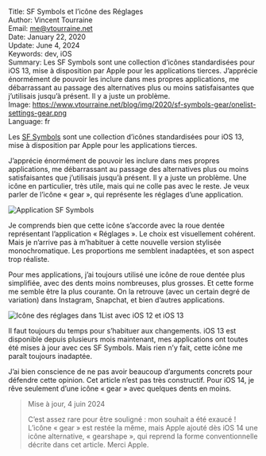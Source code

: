 Title:     SF Symbols et l’icône des Réglages  
Author:    Vincent Tourraine  
Email:     me@vtourraine.net  
Date:      January 22, 2020  
Update:    June 4, 2024  
Keywords:  dev, iOS  
Summary:   Les SF Symbols sont une collection d’icônes standardisées pour iOS 13, mise à disposition par Apple pour les applications tierces. J’apprécie énormément de pouvoir les inclure dans mes propres applications, me débarrassant au passage des alternatives plus ou moins satisfaisantes que j’utilisais jusqu’à présent. Il y a juste un problème.  
Image:     https://www.vtourraine.net/blog/img/2020/sf-symbols-gear/onelist-settings-gear.png  
Language:  fr  


Les [SF Symbols](https://developer.apple.com/design/human-interface-guidelines/sf-symbols/overview/) sont une collection d’icônes standardisées pour iOS 13, mise à disposition par Apple pour les applications tierces.

J’apprécie énormément de pouvoir les inclure dans mes propres applications, me débarrassant au passage des alternatives plus ou moins satisfaisantes que j’utilisais jusqu’à présent. Il y a juste un problème. Une icône en particulier, très utile, mais qui ne colle pas avec le reste. Je veux parler de l’icône « gear », qui représente les réglages d’une application.

![Application SF Symbols](/blog/img/2020/sf-symbols-gear/sf-symbols-app.png)

Je comprends bien que cette icône s’accorde avec la roue dentée représentant l’application « Réglages ». Le choix est visuellement cohérent. Mais je n’arrive pas à m’habituer à cette nouvelle version stylisée monochromatique. Les proportions me semblent inadaptées, et son aspect trop réaliste.

Pour mes applications, j’ai toujours utilisé une icône de roue dentée plus simplifiée, avec des dents moins nombreuses, plus grosses. Et cette forme me semble être la plus courante. On la retrouve (avec un certain degré de variation) dans Instagram, Snapchat, et bien d’autres applications.

![Icône des réglages dans 1List avec iOS 12 et iOS 13](/blog/img/2020/sf-symbols-gear/onelist-settings-gear.png)

Il faut toujours du temps pour s’habituer aux changements. iOS 13 est disponible depuis plusieurs mois maintenant, mes applications ont toutes été mises à jour avec ces SF Symbols. Mais rien n’y fait, cette icône me paraît toujours inadaptée.

J’ai bien conscience de ne pas avoir beaucoup d’arguments concrets pour défendre cette opinion. Cet article n’est pas très constructif. Pour iOS 14, je rêve seulement d’une icône « gear » avec quelques dents en moins.

> Mise à jour, 4 juin 2024
>
> C’est assez rare pour être souligné : mon souhait a été exaucé ! L’icône « gear » est restée la même, mais Apple ajouté dès iOS 14 une icône alternative, « gearshape », qui reprend la forme conventionnelle décrite dans cet article. Merci Apple.
